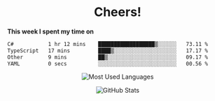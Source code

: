 <h1 align="center">Cheers!</h1>

**This week I spent my time on**
<!--START_SECTION:waka-->

```txt
C#           1 hr 12 mins    ██████████████████▒░░░░░░   73.11 %
TypeScript   17 mins         ████▒░░░░░░░░░░░░░░░░░░░░   17.17 %
Other        9 mins          ██▒░░░░░░░░░░░░░░░░░░░░░░   09.17 %
YAML         0 secs          ░░░░░░░░░░░░░░░░░░░░░░░░░   00.56 %
```

<!--END_SECTION:waka-->

<p align="center"><img src="https://github-readme-stats.vercel.app/api/top-langs/?username=thnkrn&layout=compact&hide=html&theme=tokyonight" alt="Most Used Languages" /></p>

<p align="center"><img src="https://github-readme-stats.vercel.app/api?username=thnkrn&show_icons=true&count_private=true&theme=tokyonight&show=reviews&hide_rank=false&rank_icon=github" alt="GitHub Stats" /></p>

<!-- <p align="center"><a href="https://wakatime.com"><img src="https://wakatime.com/share/@thnkrn/40092326-d1bd-471b-89da-9a7c63939402.png" /></p>
 -->
